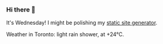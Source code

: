 ### Hi there :wave:

It's Wednesday! I might be polishing my [static site generator](https://github.com/bewuethr/pandoc-bash-blog).

Weather in Toronto: light rain shower, at +24°C.
